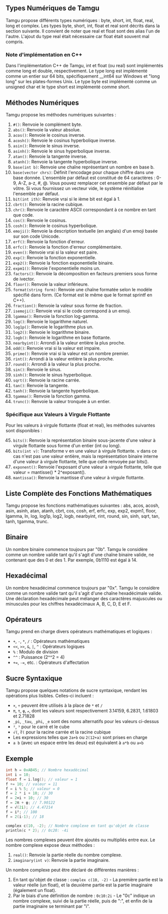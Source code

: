 ## Types Numériques de Tamgu

Tamgu propose différents types numériques : byte, short, int, float, real, long et complex. Les types byte, short, int, float et real sont décrits dans la section suivante. Il convient de noter que real et float sont des alias l'un de l'autre. L'ajout du type real était nécessaire car float était souvent mal compris.

### Note d'implémentation en C++

Dans l'implémentation C++ de Tamgu, int et float (ou real) sont implémentés comme long et double, respectivement. Le type long est implémenté comme un entier sur 64 bits, spécifiquement __int64 sur Windows et "long long" sur les plates-formes Unix. Le type byte est implémenté comme un unsigned char et le type short est implémenté comme short.

## Méthodes Numériques

Tamgu propose les méthodes numériques suivantes :

1. `#()`: Renvoie le complément byte.
2. `abs()`: Renvoie la valeur absolue.
3. `acos()`: Renvoie le cosinus inverse.
4. `acosh()`: Renvoie le cosinus hyperbolique inverse.
5. `asin()`: Renvoie le sinus inverse.
6. `asinh()`: Renvoie le sinus hyperbolique inverse.
7. `atan()`: Renvoie la tangente inverse.
8. `atanh()`: Renvoie la tangente hyperbolique inverse.
9. `base(int b)`: Renvoie une chaîne représentant un nombre en base b.
10. `base(vector chrs)`: Définit l'encodage pour chaque chiffre dans une base donnée. L'ensemble par défaut est constitué de 64 caractères : 0-9, A-Z, a-z, #, @. Vous pouvez remplacer cet ensemble par défaut par le vôtre. Si vous fournissez un vecteur vide, le système réinitialise l'ensemble par défaut.
11. `bit(int ith)`: Renvoie vrai si le ième bit est égal à 1.
12. `cbrt()`: Renvoie la racine cubique.
13. `chr()`: Renvoie le caractère ASCII correspondant à ce nombre en tant que code.
14. `cos()`: Renvoie le cosinus.
15. `cosh()`: Renvoie le cosinus hyperbolique.
16. `emoji()`: Renvoie la description textuelle (en anglais) d'un emoji basée sur son code Unicode.
17. `erf()`: Renvoie la fonction d'erreur.
18. `erfc()`: Renvoie la fonction d'erreur complémentaire.
19. `even()`: Renvoie vrai si la valeur est paire.
20. `exp()`: Renvoie la fonction exponentielle.
21. `exp2()`: Renvoie la fonction exponentielle binaire.
22. `expm1()`: Renvoie l'exponentielle moins un.
23. `factors()`: Renvoie la décomposition en facteurs premiers sous forme de ivector.
24. `floor()`: Renvoie la valeur inférieure.
25. `format(string form)`: Renvoie une chaîne formatée selon le modèle spécifié dans form. (Ce format est le même que le format sprintf en C++).
26. `fraction()`: Renvoie la valeur sous forme de fraction.
27. `isemoji()`: Renvoie vrai si le code correspond à un emoji.
28. `lgamma()`: Renvoie la fonction log-gamma.
29. `log()`: Renvoie le logarithme naturel.
30. `log1p()`: Renvoie le logarithme plus un.
31. `log2()`: Renvoie le logarithme binaire.
32. `logb()`: Renvoie le logarithme en base flottante.
33. `nearbyint()`: Arrondi à la valeur entière la plus proche.
34. `odd()`: Renvoie vrai si la valeur est impaire.
35. `prime()`: Renvoie vrai si la valeur est un nombre premier.
36. `rint()`: Arrondi à la valeur entière la plus proche.
37. `round()`: Arrondi à la valeur la plus proche.
38. `sin()`: Renvoie le sinus.
39. `sinh()`: Renvoie le sinus hyperbolique.
40. `sqrt()`: Renvoie la racine carrée.
41. `tan()`: Renvoie la tangente.
42. `tanh()`: Renvoie la tangente hyperbolique.
43. `tgamma()`: Renvoie la fonction gamma.
44. `trunc()`: Renvoie la valeur tronquée à un entier.

### Spécifique aux Valeurs à Virgule Flottante

Pour les valeurs à virgule flottante (float et real), les méthodes suivantes sont disponibles :

45. `bits()`: Renvoie la représentation binaire sous-jacente d'une valeur à virgule flottante sous forme d'un entier (int ou long).
46. `bits(int v)`: Transforme v en une valeur à virgule flottante. v dans ce cas n'est pas une valeur entière, mais la représentation binaire interne d'une valeur à virgule flottante, telle que celle renvoyée par bits().
47. `exponent()`: Renvoie l'exposant d'une valeur à virgule flottante, telle que valeur = mantisse() * 2^exposant().
48. `mantissa()`: Renvoie la mantisse d'une valeur à virgule flottante.

## Liste Complète des Fonctions Mathématiques

Tamgu propose les fonctions mathématiques suivantes : abs, acos, acosh, asin, asinh, atan, atanh, cbrt, cos, cosh, erf, erfc, exp, exp2, expm1, floor, lgamma, ln, log, log1p, log2, logb, nearbyint, rint, round, sin, sinh, sqrt, tan, tanh, tgamma, trunc.

## Binaire

Un nombre binaire commence toujours par "0b". Tamgu le considère comme un nombre valide tant qu'il s'agit d'une chaîne binaire valide, ne contenant que des 0 et des 1. Par exemple, 0b1110 est égal à 14.

## Hexadécimal

Un nombre hexadécimal commence toujours par "0x". Tamgu le considère comme un nombre valide tant qu'il s'agit d'une chaîne hexadécimale valide. Une déclaration hexadécimale peut mélanger des caractères majuscules ou minuscules pour les chiffres hexadécimaux A, B, C, D, E et F.

## Opérateurs

Tamgu prend en charge divers opérateurs mathématiques et logiques :

- `+`, `-`, `*`, `/` : Opérateurs mathématiques
- `<<`, `>>`, `&`, `|`, `^` : Opérateurs logiques
- `%` : Modulo de division
- `^^` : Puissance (2^^2 = 4)
- `+=`, `-=`, etc. : Opérateurs d'affectation

## Sucre Syntaxique

Tamgu propose quelques notations de sucre syntaxique, rendant les opérations plus lisibles. Celles-ci incluent :

- `×`, `÷` peuvent être utilisés à la place de `*` et `/`
- `π`, `τ`, `φ`, `ℯ`, dont les valeurs sont respectivement 3.14159, 6.2831, 1.61803 et 2.71828
- `_pi`, `_tau`, `_phi`, `_e` sont des noms alternatifs pour les valeurs ci-dessus
- `²`, `³` pour le carré et le cube
- `√(`, `∛(` pour la racine carrée et la racine cubique
- Les expressions telles que `2a+b` ou `2(12+a)` sont prises en charge
- `a b` (avec un espace entre les deux) est équivalent à `a*b` ou `a×b`

## Exemple

```cpp
int h = 0xAB45; // Nombre hexadécimal
int i = 10;
float f = i.log(); // valeur = 1
f += 10; // valeur = 11
f = i % 5; // valeur = 0
f = 2 * i + 10; // 30
f = 2×i + 10; // 30
f = 2π + φ; // 7.90122
f = √(2i); // 4.47214
f = i²; // 100
f = 2(i-1); // 18

complex c(10, -2); // Nombre complexe en tant qu'objet de classe
println(c * 2); // 0c20: -4i
```

Les nombres complexes peuvent être ajoutés ou multipliés entre eux. Le nombre complexe expose deux méthodes :

1. `real()`: Renvoie la partie réelle du nombre complexe.
2. `imaginary(int v)`: Renvoie la partie imaginaire.

Un nombre complexe peut être déclaré de différentes manières :

1. En tant qu'objet de classe : `complex c(10, -2)` - La première partie est la valeur réelle (un float), et la deuxième partie est la partie imaginaire (également un float).
2. Par le biais d'une définition de nombre : `0c10:2i` - Le "0c" indique un nombre complexe, suivi de la partie réelle, puis de ":", et enfin de la partie imaginaire se terminant par "i".